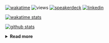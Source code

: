 [![wakatime](https://wakatime.com/badge/user/ddf27f94-292a-4343-b7eb-1143a4c6cf87.svg)](https://wakatime.com/@ddf27f94-292a-4343-b7eb-1143a4c6cf87)
![views](https://komarev.com/ghpvc/?username=chck&color=blueviolet)
[![speakerdeck](https://img.shields.io/badge/Speaker_Deck-chck-8a2be2?style=flat-square&logo=speaker-deck)](https://speakerdeck.com/chck)
[![linkedin](https://img.shields.io/badge/LinkedIn-chck-8a2be2?style=flat-square&logo=linkedin)](https://www.linkedin.com/in/chck/)

[![wakatime stats](https://github-readme-stats-nine-umber-51.vercel.app/api/wakatime?username=chck&layout=compact&count_private=true&hide_title=true&hide=Other&theme=buefy&langs_count=14)](https://wakatime.com/@chck?rank=me)

[![github stats](https://github-readme-stats-nine-umber-51.vercel.app/api?username=chck&count_private=true&show_icons=true&hide_title=true&theme=buefy)](https://github.com/anuraghazra/github-readme-stats)

<details>
  <summary><b>Read more</b></summary>
  <br>

  <!--START_SECTION:waka-->
**🐱 My GitHub Data** 

> 📦 126.1 kB Used in GitHub's Storage 
 > 
> 🏆 478 Contributions in the Year 2025
 > 
> 💼 Opted to Hire
 > 
> 📜 133 Public Repositories 
 > 
> 🔑 24 Private Repositories 
 > 
**I'm a Night 🦉** 

```text
🌞 Morning                1442 commits        █████░░░░░░░░░░░░░░░░░░░░   18.14 % 
🌆 Daytime                2360 commits        ███████░░░░░░░░░░░░░░░░░░   29.69 % 
🌃 Evening                2200 commits        ███████░░░░░░░░░░░░░░░░░░   27.68 % 
🌙 Night                  1946 commits        ██████░░░░░░░░░░░░░░░░░░░   24.48 % 
```
📅 **I'm Most Productive on Thursday** 

```text
Monday                   1418 commits        ████░░░░░░░░░░░░░░░░░░░░░   17.84 % 
Tuesday                  1202 commits        ████░░░░░░░░░░░░░░░░░░░░░   15.12 % 
Wednesday                1523 commits        █████░░░░░░░░░░░░░░░░░░░░   19.16 % 
Thursday                 1660 commits        █████░░░░░░░░░░░░░░░░░░░░   20.89 % 
Friday                   948 commits         ███░░░░░░░░░░░░░░░░░░░░░░   11.93 % 
Saturday                 495 commits         ██░░░░░░░░░░░░░░░░░░░░░░░   06.23 % 
Sunday                   702 commits         ██░░░░░░░░░░░░░░░░░░░░░░░   08.83 % 
```


📊 **This Week I Spent My Time On** 

```text
💬 Programming Languages: 
Other                    9 hrs 45 mins       ████████████████████░░░░░   79.71 % 
Markdown                 1 hr 47 mins        ████░░░░░░░░░░░░░░░░░░░░░   14.67 % 
Python                   25 mins             █░░░░░░░░░░░░░░░░░░░░░░░░   03.41 % 
Terraform                9 mins              ░░░░░░░░░░░░░░░░░░░░░░░░░   01.28 % 
JavaScript               6 mins              ░░░░░░░░░░░░░░░░░░░░░░░░░   00.94 % 

🔥 Editors: 
Chrome                   10 hrs 18 mins      █████████████████████░░░░   84.19 % 
Obsidian                 1 hr 21 mins        ███░░░░░░░░░░░░░░░░░░░░░░   11.11 % 
PyCharm                  31 mins             █░░░░░░░░░░░░░░░░░░░░░░░░   04.32 % 
Zed                      2 mins              ░░░░░░░░░░░░░░░░░░░░░░░░░   00.33 % 
Neovim                   0 secs              ░░░░░░░░░░░░░░░░░░░░░░░░░   00.05 % 
```

**I Mostly Code in Python** 

```text
Python                   46 repos            ████████░░░░░░░░░░░░░░░░░   33.82 % 
Jupyter Notebook         19 repos            ███░░░░░░░░░░░░░░░░░░░░░░   13.97 % 
Ruby                     11 repos            ██░░░░░░░░░░░░░░░░░░░░░░░   08.09 % 
Rust                     8 repos             █░░░░░░░░░░░░░░░░░░░░░░░░   05.88 % 
TypeScript               6 repos             █░░░░░░░░░░░░░░░░░░░░░░░░   04.41 % 
```



**Timeline**

![Lines of Code chart](https://raw.githubusercontent.com/chck/chck/main/assets/bar_graph.png)


 Last Updated on 2025-06-05 02:12 UTC
<!--END_SECTION:waka-->
</details>

